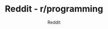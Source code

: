 ---
title: "Reddit - r/programming"
description: "News, discussions, and insights about programming. Active community with diverse perspectives."
topic: "Open Source & Community"
category: community
author: "Reddit"
url: "https://reddit.com/r/programming"
tags: ["news", "discussion", "community"]
difficulty: all
format: platform
estimatedTime: "Variable"
license: "Proprietary"
isFree: true
isOpenSource: false
publishedAt: 2025-10-16
featured: false
---